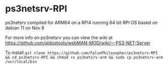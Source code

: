 # ps3netsrv-RPI
ps3netsrv compiled for ARM64 on a RPI4 running 64 bit RPI OS based on debian 11 on Nov 8

For more info on ps3netsrv you can view the wiki at https://github.com/aldostools/webMAN-MOD/wiki/~-PS3-NET-Server

To install ``git clone https://github.com/FalsePhilosopher/ps3netsrv-RPI && cd ps3netsrv-RPI && chmod +x ps3netsrv-arm && sudo cp ps3netsrv-arm /usr/local/bin``
